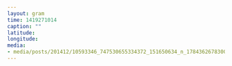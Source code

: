 ```yaml
---
layout: gram
time: 1419271014
caption: ""
latitude: 
longitude: 
media:
- media/posts/201412/10593346_747530655334372_151650634_n_17843626783000351.jpg
---
```

